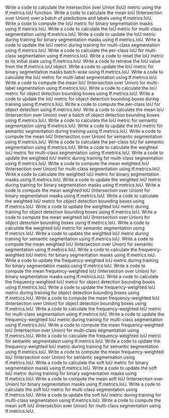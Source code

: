 Write a code to calculate the Intersection over Union (IoU) metric using the tf.metrics.IoU function.
Write a code to calculate the mean IoU (Intersection over Union) over a batch of predictions and labels using tf.metrics.IoU.
Write a code to compute the IoU metric for binary segmentation masks using tf.metrics.IoU.
Write a code to calculate the IoU metric for multi-class segmentation using tf.metrics.IoU.
Write a code to update the IoU metric during training for binary segmentation masks using tf.metrics.IoU.
Write a code to update the IoU metric during training for multi-class segmentation using tf.metrics.IoU.
Write a code to calculate the per-class IoU for multi-class segmentation using tf.metrics.IoU.
Write a code to reset the IoU metric to its initial state using tf.metrics.IoU.
Write a code to retrieve the IoU value from the tf.metrics.IoU object.
Write a code to update the IoU metric for binary segmentation masks batch-wise using tf.metrics.IoU.
Write a code to calculate the IoU metric for multi-label segmentation using tf.metrics.IoU.
Write a code to compute the mean IoU (Intersection over Union) for multi-label segmentation using tf.metrics.IoU.
Write a code to calculate the IoU metric for object detection bounding boxes using tf.metrics.IoU.
Write a code to update the IoU metric for object detection bounding boxes during training using tf.metrics.IoU.
Write a code to compute the per-class IoU for object detection using tf.metrics.IoU.
Write a code to calculate the mean IoU (Intersection over Union) over a batch of object detection bounding boxes using tf.metrics.IoU.
Write a code to calculate the IoU metric for semantic segmentation using tf.metrics.IoU.
Write a code to update the IoU metric for semantic segmentation during training using tf.metrics.IoU.
Write a code to compute the mean IoU (Intersection over Union) for semantic segmentation using tf.metrics.IoU.
Write a code to calculate the per-class IoU for semantic segmentation using tf.metrics.IoU.
Write a code to calculate the weighted IoU metric for multi-class segmentation using tf.metrics.IoU.
Write a code to update the weighted IoU metric during training for multi-class segmentation using tf.metrics.IoU.
Write a code to compute the mean weighted IoU (Intersection over Union) for multi-class segmentation using tf.metrics.IoU.
Write a code to calculate the weighted IoU metric for binary segmentation masks using tf.metrics.IoU.
Write a code to update the weighted IoU metric during training for binary segmentation masks using tf.metrics.IoU.
Write a code to compute the mean weighted IoU (Intersection over Union) for binary segmentation masks using tf.metrics.IoU.
Write a code to calculate the weighted IoU metric for object detection bounding boxes using tf.metrics.IoU.
Write a code to update the weighted IoU metric during training for object detection bounding boxes using tf.metrics.IoU.
Write a code to compute the mean weighted IoU (Intersection over Union) for object detection bounding boxes using tf.metrics.IoU.
Write a code to calculate the weighted IoU metric for semantic segmentation using tf.metrics.IoU.
Write a code to update the weighted IoU metric during training for semantic segmentation using tf.metrics.IoU.
Write a code to compute the mean weighted IoU (Intersection over Union) for semantic segmentation using tf.metrics.IoU.
Write a code to calculate the frequency-weighted IoU metric for binary segmentation masks using tf.metrics.IoU.
Write a code to update the frequency-weighted IoU metric during training for binary segmentation masks using tf.metrics.IoU.
Write a code to compute the mean frequency-weighted IoU (Intersection over Union) for binary segmentation masks using tf.metrics.IoU.
Write a code to calculate the frequency-weighted IoU metric for object detection bounding boxes using tf.metrics.IoU.
Write a code to update the frequency-weighted IoU metric during training for object detection bounding boxes using tf.metrics.IoU.
Write a code to compute the mean frequency-weighted IoU (Intersection over Union) for object detection bounding boxes using tf.metrics.IoU.
Write a code to calculate the frequency-weighted IoU metric for multi-class segmentation using tf.metrics.IoU.
Write a code to update the frequency-weighted IoU metric during training for multi-class segmentation using tf.metrics.IoU.
Write a code to compute the mean frequency-weighted IoU (Intersection over Union) for multi-class segmentation using tf.metrics.IoU.
Write a code to calculate the frequency-weighted IoU metric for semantic segmentation using tf.metrics.IoU.
Write a code to update the frequency-weighted IoU metric during training for semantic segmentation using tf.metrics.IoU.
Write a code to compute the mean frequency-weighted IoU (Intersection over Union) for semantic segmentation using tf.metrics.IoU.
Write a code to calculate the soft IoU metric for binary segmentation masks using tf.metrics.IoU.
Write a code to update the soft IoU metric during training for binary segmentation masks using tf.metrics.IoU.
Write a code to compute the mean soft IoU (Intersection over Union) for binary segmentation masks using tf.metrics.IoU.
Write a code to calculate the soft IoU metric for multi-class segmentation using tf.metrics.IoU.
Write a code to update the soft IoU metric during training for multi-class segmentation using tf.metrics.IoU.
Write a code to compute the mean soft IoU (Intersection over Union) for multi-class segmentation using tf.metrics.IoU.